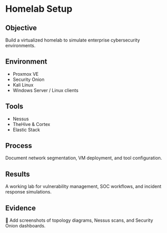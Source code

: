 # Homelab Setup

## Objective
Build a virtualized homelab to simulate enterprise cybersecurity environments.

## Environment
- Proxmox VE
- Security Onion
- Kali Linux
- Windows Server / Linux clients

## Tools
- Nessus
- TheHive & Cortex
- Elastic Stack

## Process
Document network segmentation, VM deployment, and tool configuration.

## Results
A working lab for vulnerability management, SOC workflows, and incident response simulations.

## Evidence
📸 Add screenshots of topology diagrams, Nessus scans, and Security Onion dashboards.
